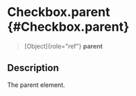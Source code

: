 Checkbox.parent {#Checkbox.parent}
===============

> [Object]{role="ref"} **parent**

Description
-----------

The parent element.

